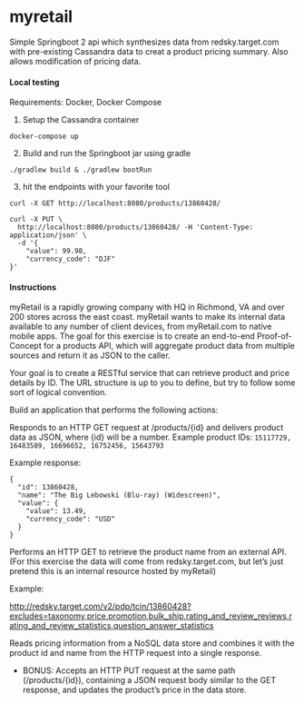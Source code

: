 # myretail
Simple Springboot 2 api which synthesizes data from redsky.target.com with pre-existing Cassandra data to creat a product pricing summary.  Also allows modification of pricing data.

#### Local testing
Requirements:  Docker, Docker Compose
 
1. Setup the Cassandra container
```
docker-compose up
```
2. Build and run the Springboot jar using gradle
```
./gradlew build & ./gradlew bootRun
```

3. hit the endpoints with your favorite tool
```
curl -X GET http://localhost:8080/products/13860428/
```

```
curl -X PUT \
  http://localhost:8080/products/13860428/ -H 'Content-Type: application/json' \
  -d '{
    "value": 99.98,
    "currency_code": "DJF"
}'
```

#### Instructions
myRetail is a rapidly growing company with HQ in Richmond, VA and over 200 stores across the east coast. myRetail wants to make its internal data available to any number of client devices, from myRetail.com to native mobile apps.  The goal for this exercise is to create an end-to-end Proof-of-Concept for a products API, which will aggregate product data from multiple sources and return it as JSON to the caller.

Your goal is to create a RESTful service that can retrieve product and price details by ID.  The URL structure is up to you to define, but try to follow some sort of logical convention.

Build an application that performs the following actions:

Responds to an HTTP GET request at /products/{id} and delivers product data as JSON, where {id} will be a number.  Example product IDs: `15117729, 16483589, 16696652, 16752456, 15643793`

Example response: 
```
{
  "id": 13860428,
  "name": "The Big Lebowski (Blu-ray) (Widescreen)",
  "value": {
    "value": 13.49,
    "currency_code": "USD"
  }
}
```
Performs an HTTP GET to retrieve the product name from an external API. (For this exercise the data will come from redsky.target.com, but let’s just pretend this is an internal resource hosted by myRetail)

Example:

http://redsky.target.com/v2/pdp/tcin/13860428?excludes=taxonomy,price,promotion,bulk_ship,rating_and_review_reviews,rating_and_review_statistics,question_answer_statistics

Reads pricing information from a NoSQL data store and combines it with the product id and name from the HTTP request into a single response.
- BONUS: Accepts an HTTP PUT request at the same path (/products/{id}), containing a JSON request body similar to the GET response, and updates the product’s price in the data store.